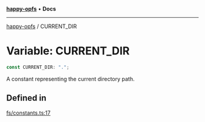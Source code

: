 [**happy-opfs**](../README.md) • **Docs**

***

[happy-opfs](../README.md) / CURRENT\_DIR

# Variable: CURRENT\_DIR

```ts
const CURRENT_DIR: ".";
```

A constant representing the current directory path.

## Defined in

[fs/constants.ts:17](https://github.com/JiangJie/happy-opfs/blob/41bfb9280ee562c4a8708809308f96d116edb112/src/fs/constants.ts#L17)

